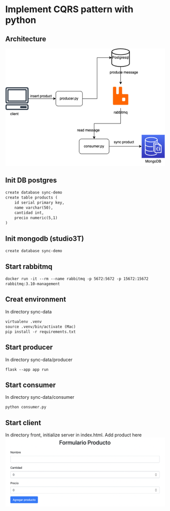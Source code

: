 # Implement CQRS pattern with python

## Architecture
![Diagram](https://raw.githubusercontent.com/Larrygf02/cqrs-pattern-python/master/CQRS.pattern.drawio.png)

## Init DB postgres
```
create database sync-demo
create table products (
    id serial primary key,
    name varchar(50),
    cantidad int,
    precio numeric(5,1)
)
```

## Init mongodb (studio3T)

```
create database sync-demo
```

## Start rabbitmq
```
docker run -it --rm --name rabbitmq -p 5672:5672 -p 15672:15672 rabbitmq:3.10-management
```

## Creat environment
In directory sync-data
```
virtualenv .venv
source .venv/bin/activate (Mac)
pip install -r requirements.txt
```

## Start producer
In directory sync-data/producer
```
flask --app app run
```

## Start consumer
In directory sync-data/consumer 
```
python consumer.py
```

## Start client
In directory front, initialize server in index.html.
Add product here
![Diagram](https://raw.githubusercontent.com/Larrygf02/cqrs-pattern-python/master/client.png)